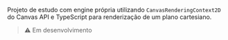 Projeto de estudo com engine própria utilizando `CanvasRenderingContext2D` do Canvas API e TypeScript para renderização de um plano cartesiano.

> ⚠️ Em desenvolvimento